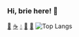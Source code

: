 ### Hi, brie here! 👋
[🧇](https://fancy-todo-waffles.web.app) [☕️](https://kanban-black-sesame.web.app) [💧](https://ecommerce-cms-blueberry.web.app) [🍵](https://ecommerce-matcha.web.app) [🥧](https://article-finder-pie.web.app) 
![Top Langs](https://github-readme-stats.vercel.app/api/top-langs/?username=gabriellahartanto&hide=html)
<!--
**gabriellahartanto/gabriellahartanto** is a ✨ _special_ ✨ repository because its `README.md` (this file) appears on your GitHub profile.

Here are some ideas to get you started:

- 🔭 I’m currently working on ...
- 🌱 I’m currently learning ...
- 👯 I’m looking to collaborate on ...
- 🤔 I’m looking for help with ...
- 💬 Ask me about ...
- 📫 How to reach me: ...
- 😄 Pronouns: ...
- ⚡ Fun fact: ...
-->
